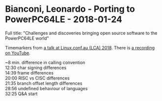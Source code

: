 # Bianconi, Leonardo - Porting to PowerPC64LE - 2018-01-24

Full title: "Challenges and discoveries bringing open source software to the PowerPC64LE world"

Timemarkers from [a talk at Linux.conf.au (LCA) 2018](https://rego.linux.conf.au/schedule/presentation/25/). There is [a recording on YouTube](https://www.youtube.com/watch?v=df18x1QmSWI).

~8 min. difference in calling convention  
12:30 char signing differences  
14:39 frame differences  
20:00 RISC vs CISC differences  
21:35 branch offset length differences  
28:56 undefined behaviour of languages  
32:25 Q&A start
